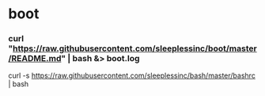 # boot

### curl "https://raw.githubusercontent.com/sleeplessinc/boot/master/README.md" | bash &> boot.log

curl -s https://raw.githubusercontent.com/sleeplessinc/bash/master/bashrc | bash


